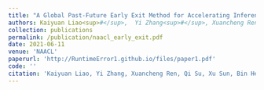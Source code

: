 ```yaml
---
title: "A Global Past-Future Early Exit Method for Accelerating Inference of Pre-trained Language Models"
authors: Kaiyuan Liao<sup>#</sup>,  Yi Zhang<sup>#</sup>, Xuancheng Ren, Qi Su, Xu Sun, Bin He.
collection: publications
permalink: /publication/naacl_early_exit.pdf
date: 2021-06-11
venue: 'NAACL'
paperurl: 'http://RuntimeError1.github.io/files/paper1.pdf'
code: ''
citation: 'Kaiyuan Liao, Yi Zhang, Xuancheng Ren, Qi Su, Xu Sun, Bin He. (NAACL 2021)'
---
```


